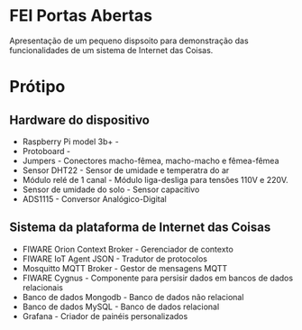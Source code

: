 # FEI Portas Abertas

Apresentação de um pequeno dispsoito para demonstração das funcionalidades de um sistema de Internet das Coisas. 

# Prótipo

## Hardware do dispositivo

- Raspberry Pi model 3b+ - 
- Protoboard - 
- Jumpers - Conectores macho-fêmea, macho-macho e fêmea-fêmea
- Sensor DHT22 - Sensor de umidade e temperatra do ar
- Módulo relé de 1 canal - Módulo liga-desliga para tensões 110V e 220V.
- Sensor de umidade do solo - Sensor capacitivo
- ADS1115 - Conversor Analógico-Digital

## Sistema da plataforma de Internet das Coisas

- FIWARE Orion Context Broker - Gerenciador de contexto
- FIWARE IoT Agent JSON - Tradutor de protocolos
- Mosquitto MQTT Broker - Gestor de mensagens MQTT
- FIWARE Cygnus - Componente para persisir dados em bancos de dados relacionais
- Banco de dados Mongodb - Banco de dados não relacional
- Banco de dados MySQL - Banco de dados relacional
- Grafana - Criador de painéis personalizados